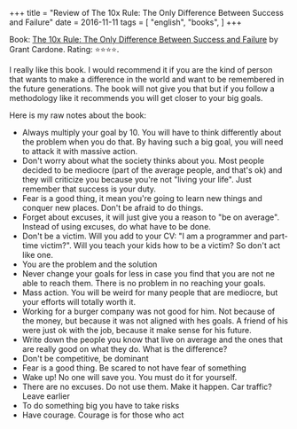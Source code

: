 +++
title = "Review of The 10x Rule: The Only Difference Between Success and Failure"
date = 2016-11-11
tags = [
    "english",
    "books",
]
+++

Book: [The 10x Rule: The Only Difference Between Success and Failure](https://www.goodreads.com/book/show/10339170) by Grant Cardone. Rating: ⭐️⭐️⭐️⭐️.

I really like this book. I would recommend it if you are the kind of person that
wants to make a difference in the world and want to be remembered in the future
generations. The book will not give you that but if you follow a methodology
like it recommends you will get closer to your big goals.

Here is my raw notes about the book:

- Always multiply your goal by 10. You will have to think differently about the problem when you do that. By having such a big goal, you will need to attack it with massive action.
- Don't worry about what the society thinks about you. Most people decided to be mediocre (part of the average people, and that's ok) and they will criticize you because you're not "living your life". Just remember that success is your duty.
- Fear is a good thing, it mean you're going to learn new things and conquer new places. Don't be afraid to do things.
- Forget about excuses, it will just give you a reason to "be on average". Instead of using excuses, do what have to be done.
- Don't be a victim. Will you add to your CV: "I am a programmer and part-time victim?". Will you teach your kids how to be a victim? So don't act like one.
- You are the problem and the solution
- Never change your goals for less in case you find that you are not ne able to reach them. There is no problem in no reaching your goals.
- Mass action. You will be weird for many people that are mediocre, but your efforts will totally worth it.
- Working for a burger company was not good for him. Not because of the money, but because it was not aligned with hes goals. A friend of his were just ok with the job, because it make sense for his future.
- Write down the people you know that live on average and the ones that are really good on what they do. What is the difference?
- Don't be competitive, be dominant
- Fear is a good thing. Be scared to not have fear of something
- Wake up! No one will save you. You must do it for yourself.
- There are no excuses. Do not use them. Make it happen. Car traffic? Leave earlier
- To do something big you have to take risks
- Have courage. Courage is for those who act

